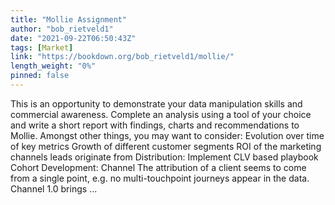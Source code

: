 ```yaml
---
title: "Mollie Assignment"
author: "bob_rietveld1"
date: "2021-09-22T06:50:43Z"
tags: [Market]
link: "https://bookdown.org/bob_rietveld1/mollie/"
length_weight: "0%"
pinned: false
---
```


This is an opportunity to demonstrate your data manipulation skills and commercial awareness. Complete an analysis using a tool of your choice and write a short report with findings, charts and recommendations to Mollie. Amongst other things, you may want to consider: Evolution over time of key metrics Growth of different customer segments ROI of the marketing channels leads originate from Distribution: Implement CLV based playbook Cohort Development: Channel The attribution of a client seems to come from a single point, e.g. no multi-touchpoint journeys appear in the data. Channel 1.0 brings  ...

